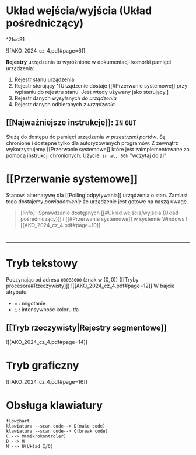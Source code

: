 # Układ wejścia/wyjścia (Układ pośredniczący)

^2fcc31

![[AKO_2024_cz_4.pdf#page=6]]

**Rejestry** urządzenia to wyróżnione w dokumentacji komórki pamięci urządzenia:
1. Rejestr stanu urządzenia
2. Rejestr sterujący ^[Urządzenie dostaje [[#Przerwanie systemowe]] przy wpisaniu do rejestru stanu. Jest wtedy używany jako sterujący.]
3. Rejestr danych wysyłanych *do urządzenia*
4. Rejestr danych odbieranych *z urządzenia*

## [[Najważniejsze instrukcje]]: `IN` `OUT`
Służą do dostępu do pamięci urządzenia w *przestrzeni portów*. Są chronione i dostępne tylko dla autoryzowanych programów.
Z zewnątrz wykorzystujemy [[Przerwanie systemowe]] które jest zaimplementowane za pomocą instrukcji chronionych.
Użycie: `in al, 60h` "wczytaj do al"

# [[Przerwanie systemowe]]
Stanowi alternatywę dla [[Polling|odpytywania]] urządzenia o stan. Zamiast tego dostajemy *powiadomienie* że urządzenie jest gotowe na naszą uwagę.

>[!info]- Sprawdzanie dostępnych [[#Układ wejścia/wyjścia (Układ pośredniczący)]] i [[#Przerwanie systemowe]] w systemie Windows
>![[AKO_2024_cz_4.pdf#page=10]]

# 
---

# Tryb tekstowy
Poczynając od adresu `000B8000` (znak w $(0,0)$) ([[Tryby procesora#Rzeczywisty]])
![[AKO_2024_cz_4.pdf#page=12]]
W bajcie atrybutu:
- `m` : migotanie
- `i` : intensywność koloru tła

## [[Tryb rzeczywisty|Rejestry segmentowe]]
![[AKO_2024_cz_4.pdf#page=14]]

# Tryb graficzny
![[AKO_2024_cz_4.pdf#page=16]]

# Obsługa klawiatury

```mermaid
flowchart
klawiatura --scan code--> D(make code)
klawiatura --scan code--> C(break code)
C --> M(mikrokontroler)
D --> M
M --> U(Układ I/O)
```

